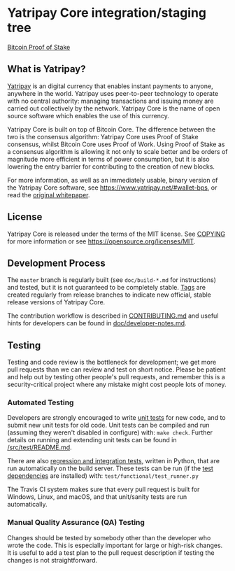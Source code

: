 Yatripay Core integration/staging tree
=====================================

[Bitcoin Proof of Stake](https://www.yatripay.net)

What is Yatripay?
----------------

[Yatripay](https://www.yatripay.net) is an digital currency that enables instant payments to
anyone, anywhere in the world. Yatripay uses peer-to-peer technology to operate
with no central authority: managing transactions and issuing money are carried
out collectively by the network. Yatripay Core is the name of open source
software which enables the use of this currency.

Yatripay Core is built on top of Bitcoin Core. The difference between the two
is the consensus algorithm: Yatripay Core uses Proof of Stake consensus, whilst
Bitcoin Core uses Proof of Work. Using Proof of Stake as a consensus algorithm is
allowing it not only to scale better and be orders of magnitude more efficient in
terms of power consumption, but it is also lowering the entry barrier for contributing
to the creation of new blocks.

For more information, as well as an immediately usable, binary version of
the Yatripay Core software, see https://www.yatripay.net/#wallet-bps, or read the
[original whitepaper](https://www.yatripay.net/WhitePaperBPS.pdf).

License
-------

Yatripay Core is released under the terms of the MIT license. See [COPYING](COPYING) for more
information or see https://opensource.org/licenses/MIT.

Development Process
-------------------

The `master` branch is regularly built (see `doc/build-*.md` for instructions) and tested, but it is not guaranteed to be
completely stable. [Tags](https://github.com/yatripay/yatripay/tags) are created
regularly from release branches to indicate new official, stable release versions of Yatripay Core.

The contribution workflow is described in [CONTRIBUTING.md](CONTRIBUTING.md)
and useful hints for developers can be found in [doc/developer-notes.md](doc/developer-notes.md).

Testing
-------

Testing and code review is the bottleneck for development; we get more pull
requests than we can review and test on short notice. Please be patient and help out by testing
other people's pull requests, and remember this is a security-critical project where any mistake might cost people
lots of money.

### Automated Testing

Developers are strongly encouraged to write [unit tests](src/test/README.md) for new code, and to
submit new unit tests for old code. Unit tests can be compiled and run
(assuming they weren't disabled in configure) with: `make check`. Further details on running
and extending unit tests can be found in [/src/test/README.md](/src/test/README.md).

There are also [regression and integration tests](/test), written
in Python, that are run automatically on the build server.
These tests can be run (if the [test dependencies](/test) are installed) with: `test/functional/test_runner.py`

The Travis CI system makes sure that every pull request is built for Windows, Linux, and macOS, and that unit/sanity tests are run automatically.

### Manual Quality Assurance (QA) Testing

Changes should be tested by somebody other than the developer who wrote the
code. This is especially important for large or high-risk changes. It is useful
to add a test plan to the pull request description if testing the changes is
not straightforward.
